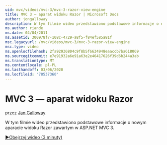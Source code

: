 ```yaml
---
uid: mvc/videos/mvc-3/mvc-3-razor-view-engine
title: MVC 3 — aparat widoku Razor | Microsoft Docs
author: jongalloway
description: W tym filmie wideo przedstawiono podstawowe informacje o nowym aparacie widoku Razor zawartym w ASP.NET MVC 3.
ms.author: riande
ms.date: 04/04/2011
ms.assetid: 300978f7-108c-4729-a8f5-f84ef585a81f
msc.legacyurl: /mvc/videos/mvc-3/mvc-3-razor-view-engine
msc.type: video
ms.openlocfilehash: 2fa92936804c9f8b5f6634948eaaccb7ba618069
ms.sourcegitcommit: e7e91932a6e91a63e2e46417626f39d6b244a3ab
ms.translationtype: MT
ms.contentlocale: pl-PL
ms.lasthandoff: 03/06/2020
ms.locfileid: "78537360"
---
```

# <a name="mvc-3---razor-view-engine"></a>MVC 3 — aparat widoku Razor

przez [Jan Galloway](https://github.com/jongalloway)

W tym filmie wideo przedstawiono podstawowe informacje o nowym aparacie widoku Razor zawartym w ASP.NET MVC 3.

[&#9654;Obejrzyj wideo (3 minuty)](https://channel9.msdn.com/Blogs/ASP-NET-Site-Videos/mvc-3-razor-view-engine)
